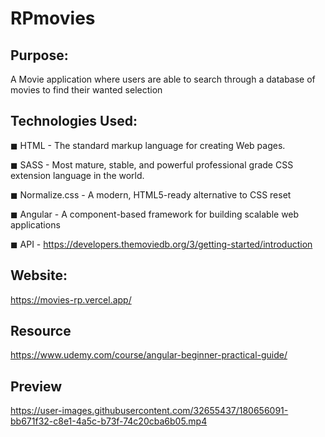 # RPmovies

## Purpose:

A Movie application where users are able to search through a database of movies to find their wanted selection 

## Technologies Used:
◼ HTML - The standard markup language for creating Web pages.

◼ SASS - Most mature, stable, and powerful professional grade CSS extension language in the world.

◼ Normalize.css - A modern, HTML5-ready alternative to CSS reset

◼ Angular - A component-based framework for building scalable web applications

◼ API - https://developers.themoviedb.org/3/getting-started/introduction

## Website:

https://movies-rp.vercel.app/

## Resource

https://www.udemy.com/course/angular-beginner-practical-guide/

## Preview


https://user-images.githubusercontent.com/32655437/180656091-bb671f32-c8e1-4a5c-b73f-74c20cba6b05.mp4

